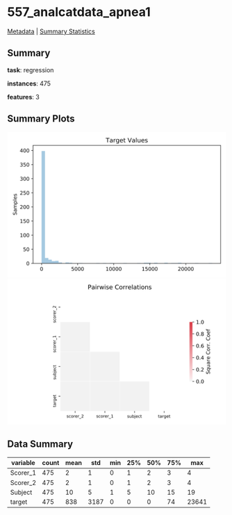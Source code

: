 # 557_analcatdata_apnea1

[Metadata](metadata.yaml) | [Summary Statistics](summary_stats.csv)

## Summary

**task**: regression

**instances**: 475

**features**: 3

## Summary Plots

![Labels](label.svg)
![Corr](corr.svg)

## Data Summary

|	variable	|	count	|	mean	|	std	|	min	|	25%	|	50%	|	75%	|	max|
| --- | --- | --- | --- | --- | --- | --- | --- | --- |
|	Scorer_1	|	475	|	2	|	1	|	0	|	1	|	2	|	3	|	4
|	Scorer_2	|	475	|	2	|	1	|	0	|	1	|	2	|	3	|	4
|	Subject	|	475	|	10	|	5	|	1	|	5	|	10	|	15	|	19
|	target	|	475	|	838	|	3187	|	0	|	0	|	0	|	74	|	23641
